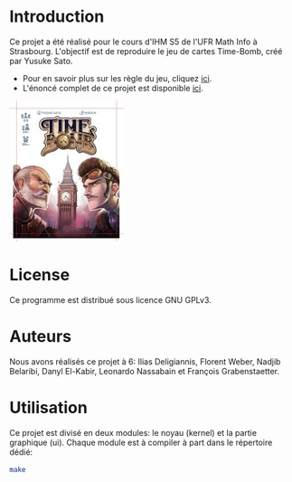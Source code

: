 # Introduction

Ce projet a été réalisé pour le cours d'IHM S5 de l'UFR Math Info à Strasbourg. L'objectif est de reproduire le jeu de cartes Time-Bomb, créé par Yusuke Sato.

* Pour en savoir plus sur les règle du jeu, cliquez [ici](time-bomb-rules.pdf).
* L'énoncé complet de ce projet est disponible [ici](enonce.html).

![Time Bomb](time-bomb.jpg)

# License

Ce programme est distribué sous licence GNU GPLv3.

# Auteurs

Nous avons réalisés ce projet à 6: Ilias Deligiannis, Florent Weber, Nadjib Belaribi, Danyl El-Kabir, Leonardo Nassabain et François Grabenstaetter.

# Utilisation

Ce projet est divisé en deux modules: le noyau (kernel) et la partie graphique (ui). Chaque module est à compiler à part dans le répertoire dédié:

```bash
make
```

